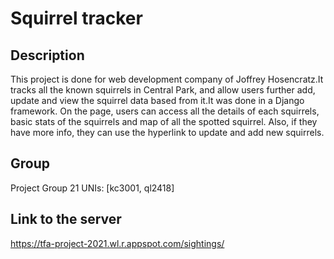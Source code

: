 # Squirrel tracker
## Description

This project is done for web development company of Joffrey Hosencratz.It tracks all the known squirrels in Central Park, and allow users further add, update and view the squirrel data based from it.It was done in a Django framework.
On the page, users can access all the details of each squirrels, basic stats of the squirrels and map of all the spotted squirrel. Also, if they have more info, they can use the hyperlink to update and add new squirrels.



## Group

Project Group 21
UNIs: [kc3001, ql2418]


## Link to the server

https://tfa-project-2021.wl.r.appspot.com/sightings/
